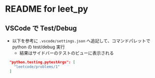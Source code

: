 # README for leet_py

## VSCode で Test/Debug

- 以下を参考に `.vscode/settings.json` へ追記して、コマンドパレットで python の test/debug 実行
  - 結果はサイドバーのテストのビューに表示される

```json
  "python.testing.pytestArgs": [
    "leetcode/problems/1"
  ]
```
